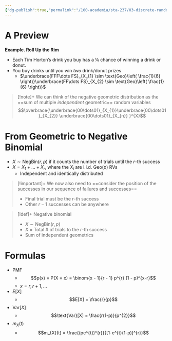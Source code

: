 ```yaml
---
{"dg-publish":true,"permalink":"/100-academia/sta-237/03-discrete-random-variables/negative-binomial-distribution/","tags":["lecture","note","stats","university"],"created":"2024-10-17T01:25:52.075-04:00","updated":"2024-10-17T01:59:45.593-04:00"}
---
```



# A Preview

**Example. Roll Up the Rim**

- Each Tim Horton’s drink you buy has a ⅙ chance of winning a drink or donut.
- You buy drinks until you win *two* drink/donut prizes
    - $\underbrace{FFF\dots FS}_{X_{1} \sim \text{Geo}\left( \frac{1}{6} \right)}\underbrace{FF\dots FS}_{X_{2} \sim \text{Geo}\left( \frac{1}{6} \right)}$

> [!note]+ We can think of the negative geometric distribution as the ==sum of multiple *independent* geometric== random variables
> $$\overbrace{\underbrace{00\dots01}_{X_{1}}\underbrace{00\dots01}_{X_{2}} \underbrace{00\dots01}_{X_{n}} }^{X}$$

# From Geometric to Negative Binomial

- $X \sim \text{NegBin}(r, p)$ if it counts the number of trials until the $r$-th success
- $X = X_{1} + \dots + X_{r}$, where the $X_{i}$ are i.i.d. $\text{Geo}(p)$ RVs
    - Independent and identically distributed

> [!important]+ We now also need to ==consider the position of the successes in our sequence of failures and successes==
> - Final trial must be the $r$-th success
> - Other $r-1$ successes can be anywhere

> [!def]+ Negative binomial
> - $X \sim \text{NegBin}(r, p)$
> - $X$ = Total # of trials to the $r$-th success
> - Sum of independent geometrics

# Formulas

- PMF
    - $$p(x) = P(X = x) = \binom{x - 1}{r - 1} p^{r} (1 - p)^{x-r}$$
    - $x=r, r+1, \dots$
- $E[X]$
    - $$E[X] = \frac{r}{p}$$
- $\text{Var}[X]$
    - $$\text{Var}[X] = \frac{r(1-p)}{p^{2}}$$
- $m_{X}(t)$
    - $$m_{X}(t) = \frac{(pe^{t})^{r}}{[1-e^{t}(1-p)]^{r}}$$
